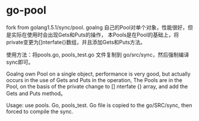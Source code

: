 # go-pool
fork from golang1.5.1/sync/pool.
goalng 自己的Pool对单个对象，性能很好，但是实际在使用时会出现Gets和Puts的操作，
本Pools是在Pool的基础上，将private变更为[]nterfate{}数组，并且添加Gets和Puts方法。

使用方法：将pools.go, pools_test.go 文件复制到 go/src/sync，然后强制编译sync即可。

Goalng own Pool on a single object, performance is very good, 
but actually occurs in the use of Gets and Puts in the operation,
The Pools are in the Pool, on the basis of the private change to [] nterfate {} array, 
and add the Gets and Puts method。

Usage: use pools. Go, pools_test. Go file is copied to the go/SRC/sync, then forced to compile the sync.

